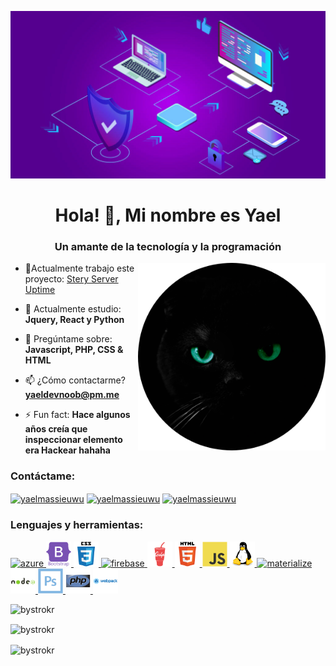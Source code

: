 [![MasterHead](https://raw.githubusercontent.com/bystrokr/bystrokr/main/banner.jpg)](https://github.com/bystrokr)
<h1 align="center">Hola! 👋, Mi nombre es Yael</h1>
<h3 align="center">Un amante de la tecnología y la programación</h3>
<img align="right" alt="Coding" width="300" height="300" src="https://raw.githubusercontent.com/bystrokr/bystrokr/main/pic-pf.png">

- 🔭Actualmente trabajo este proyecto: [Stery Server Uptime](https://github.com/bystrokr/steryservrs)

- 🌱 Actualmente estudio: **Jquery, React y Python**

- 💬 Pregúntame sobre: **Javascript, PHP, CSS & HTML**

- 📫 ¿Cómo contactarme? **yaeldevnoob@pm.me**

- ⚡ Fun fact: **Hace algunos años creía que inspeccionar elemento era Hackear hahaha**

<h3 align="left">Contáctame:</h3>
<p align="left">
<a href="https://twitter.com/yaelmassieuwu" target="blank"><img align="center" src="https://raw.githubusercontent.com/rahuldkjain/github-profile-readme-generator/master/src/images/icons/Social/twitter.svg" alt="yaelmassieuwu" height="30" width="40" /></a>
<a href="https://fb.com/yaelmassieuwu" target="blank"><img align="center" src="https://raw.githubusercontent.com/rahuldkjain/github-profile-readme-generator/master/src/images/icons/Social/facebook.svg" alt="yaelmassieuwu" height="30" width="40" /></a>
<a href="https://instagram.com/yaelmassieuwu" target="blank"><img align="center" src="https://raw.githubusercontent.com/rahuldkjain/github-profile-readme-generator/master/src/images/icons/Social/instagram.svg" alt="yaelmassieuwu" height="30" width="40" /></a>
</p>

<h3 align="left">Lenguajes y herramientas:</h3>
<p align="left"> <a href="https://azure.microsoft.com/en-in/" target="_blank" rel="noreferrer"> <img src="https://www.vectorlogo.zone/logos/microsoft_azure/microsoft_azure-icon.svg" alt="azure" width="40" height="40"/> </a> <a href="https://getbootstrap.com" target="_blank" rel="noreferrer"> <img src="https://raw.githubusercontent.com/devicons/devicon/master/icons/bootstrap/bootstrap-plain-wordmark.svg" alt="bootstrap" width="40" height="40"/> </a> <a href="https://www.w3schools.com/css/" target="_blank" rel="noreferrer"> <img src="https://raw.githubusercontent.com/devicons/devicon/master/icons/css3/css3-original-wordmark.svg" alt="css3" width="40" height="40"/> </a> <a href="https://firebase.google.com/" target="_blank" rel="noreferrer"> <img src="https://www.vectorlogo.zone/logos/firebase/firebase-icon.svg" alt="firebase" width="40" height="40"/> </a> <a href="https://gulpjs.com" target="_blank" rel="noreferrer"> <img src="https://raw.githubusercontent.com/devicons/devicon/master/icons/gulp/gulp-plain.svg" alt="gulp" width="40" height="40"/> </a> <a href="https://www.w3.org/html/" target="_blank" rel="noreferrer"> <img src="https://raw.githubusercontent.com/devicons/devicon/master/icons/html5/html5-original-wordmark.svg" alt="html5" width="40" height="40"/> </a> <a href="https://developer.mozilla.org/en-US/docs/Web/JavaScript" target="_blank" rel="noreferrer"> <img src="https://raw.githubusercontent.com/devicons/devicon/master/icons/javascript/javascript-original.svg" alt="javascript" width="40" height="40"/> </a> <a href="https://www.linux.org/" target="_blank" rel="noreferrer"> <img src="https://raw.githubusercontent.com/devicons/devicon/master/icons/linux/linux-original.svg" alt="linux" width="40" height="40"/> </a> <a href="https://materializecss.com/" target="_blank" rel="noreferrer"> <img src="https://raw.githubusercontent.com/prplx/svg-logos/5585531d45d294869c4eaab4d7cf2e9c167710a9/svg/materialize.svg" alt="materialize" width="40" height="40"/> </a> <a href="https://nodejs.org" target="_blank" rel="noreferrer"> <img src="https://raw.githubusercontent.com/devicons/devicon/master/icons/nodejs/nodejs-original-wordmark.svg" alt="nodejs" width="40" height="40"/> </a> <a href="https://www.photoshop.com/en" target="_blank" rel="noreferrer"> <img src="https://raw.githubusercontent.com/devicons/devicon/master/icons/photoshop/photoshop-line.svg" alt="photoshop" width="40" height="40"/> </a> <a href="https://www.php.net" target="_blank" rel="noreferrer"> <img src="https://raw.githubusercontent.com/devicons/devicon/master/icons/php/php-original.svg" alt="php" width="40" height="40"/> </a> <a href="https://webpack.js.org" target="_blank" rel="noreferrer"> <img src="https://raw.githubusercontent.com/devicons/devicon/d00d0969292a6569d45b06d3f350f463a0107b0d/icons/webpack/webpack-original-wordmark.svg" alt="webpack" width="40" height="40"/> </a> </p>

<p><img align="left" src="https://github-readme-stats.vercel.app/api/top-langs?username=bystrokr&show_icons=true&locale=en&layout=compact" alt="bystrokr"></p><br>

<p><img align="center" src="https://github-readme-stats.vercel.app/api?username=bystrokr&show_icons=true&locale=en" alt="bystrokr"></p>

<p><img align="center" src="https://github-readme-streak-stats.herokuapp.com/?user=bystrokr&" alt="bystrokr"></p>
